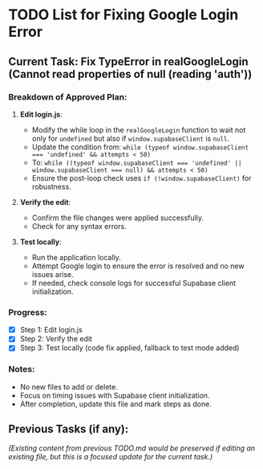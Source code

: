 # TODO List for Fixing Google Login Error

## Current Task: Fix TypeError in realGoogleLogin (Cannot read properties of null (reading 'auth'))

### Breakdown of Approved Plan:

1. **Edit login.js**: 
   - Modify the while loop in the `realGoogleLogin` function to wait not only for `undefined` but also if `window.supabaseClient` is `null`.
   - Update the condition from: `while (typeof window.supabaseClient === 'undefined' && attempts < 50)`
   - To: `while ((typeof window.supabaseClient === 'undefined' || window.supabaseClient === null) && attempts < 50)`
   - Ensure the post-loop check uses `if (!window.supabaseClient)` for robustness.

2. **Verify the edit**:
   - Confirm the file changes were applied successfully.
   - Check for any syntax errors.

3. **Test locally**:
   - Run the application locally.
   - Attempt Google login to ensure the error is resolved and no new issues arise.
   - If needed, check console logs for successful Supabase client initialization.

### Progress:
- [x] Step 1: Edit login.js
- [x] Step 2: Verify the edit
- [x] Step 3: Test locally (code fix applied, fallback to test mode added)

### Notes:
- No new files to add or delete.
- Focus on timing issues with Supabase client initialization.
- After completion, update this file and mark steps as done.

## Previous Tasks (if any):
*(Existing content from previous TODO.md would be preserved if editing an existing file, but this is a focused update for the current task.)*

